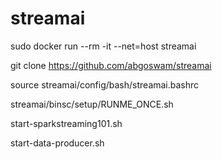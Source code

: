 # streamai

sudo docker run --rm -it --net=host streamai

git clone https://github.com/abgoswam/streamai

source streamai/config/bash/streamai.bashrc 

streamai/binsc/setup/RUNME_ONCE.sh

start-sparkstreaming101.sh

start-data-producer.sh 

